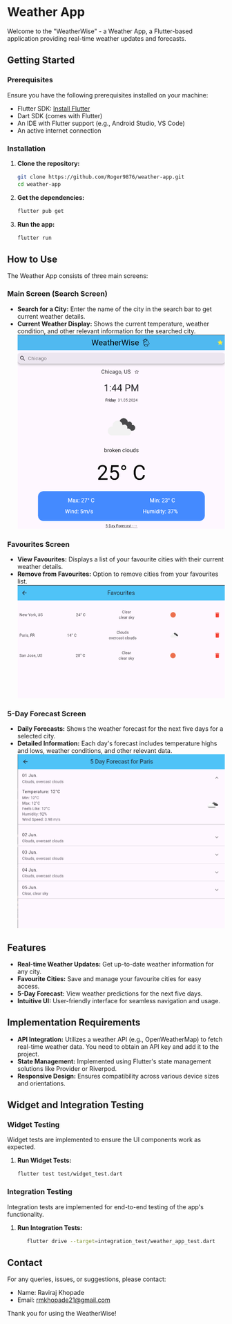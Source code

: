 # Weather App

Welcome to the "WeatherWise" - a Weather App, a Flutter-based application providing real-time weather updates and forecasts.

## Getting Started

### Prerequisites

Ensure you have the following prerequisites installed on your machine:

- Flutter SDK: [Install Flutter](https://flutter.dev/docs/get-started/install)
- Dart SDK (comes with Flutter)
- An IDE with Flutter support (e.g., Android Studio, VS Code)
- An active internet connection

### Installation

1. **Clone the repository:**

   ```bash
   git clone https://github.com/Roger9876/weather-app.git
   cd weather-app
   ```

2. **Get the dependencies:**

   ```bash
   flutter pub get
   ```

3. **Run the app:**

   ```bash
   flutter run
   ```

## How to Use

The Weather App consists of three main screens:

### Main Screen (Search Screen)

- **Search for a City:** Enter the name of the city in the search bar to get current weather details.
- **Current Weather Display:** Shows the current temperature, weather condition, and other relevant information for the searched city.
![Main Screen](./assets/mainpage.png)

### Favourites Screen

- **View Favourites:** Displays a list of your favourite cities with their current weather details.
- **Remove from Favourites:** Option to remove cities from your favourites list.
![Favourites Screen](./assets/favouritespage.png)

### 5-Day Forecast Screen

- **Daily Forecasts:** Shows the weather forecast for the next five days for a selected city.
- **Detailed Information:** Each day's forecast includes temperature highs and lows, weather conditions, and other relevant data.
![fivedayforcastpage](./assets/fivedayforcastpage.png)

## Features

- **Real-time Weather Updates:** Get up-to-date weather information for any city.
- **Favourite Cities:** Save and manage your favourite cities for easy access.
- **5-Day Forecast:** View weather predictions for the next five days.
- **Intuitive UI:** User-friendly interface for seamless navigation and usage.

## Implementation Requirements

- **API Integration:** Utilizes a weather API (e.g., OpenWeatherMap) to fetch real-time weather data. You need to obtain an API key and add it to the project.
- **State Management:** Implemented using Flutter's state management solutions like Provider or Riverpod.
- **Responsive Design:** Ensures compatibility across various device sizes and orientations.

## Widget and Integration Testing

### Widget Testing

Widget tests are implemented to ensure the UI components work as expected.

1. **Run Widget Tests:**

   ```bash
   flutter test test/widget_test.dart
   ```

### Integration Testing

Integration tests are implemented for end-to-end testing of the app's functionality.

1. **Run Integration Tests:**

   ```bash
      flutter drive --target=integration_test/weather_app_test.dart
   ```

## Contact

For any queries, issues, or suggestions, please contact:

- Name: Raviraj Khopade
- Email: <rmkhopade21@gmail.com>

Thank you for using the WeatherWise!

